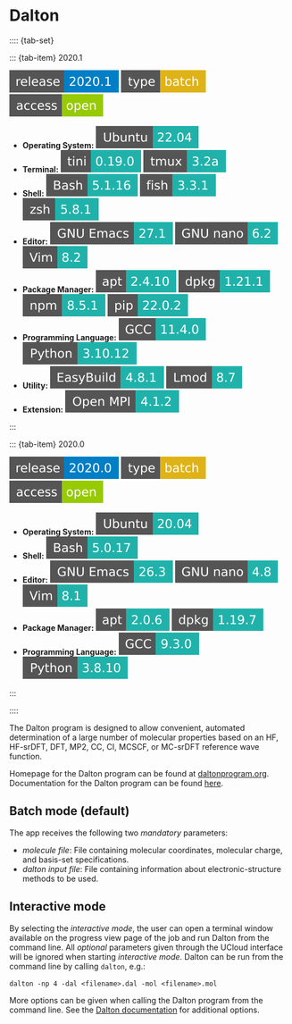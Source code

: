 # Dalton

:::: {tab-set}

::: {tab-item} 2020.1

[![Dalton 2020.1](badges/release-2020.1-blue.svg)](https://cloud.sdu.dk/app/jobs/create?app=dalton&version=2020.1)
![type](badges/type-batch-yellow.svg)
![access](badges/access-open-green.svg)
* **Operating System:** ![](./badges/Ubuntu-22.04-lightseagreen.svg)
* **Terminal:** ![](./badges/tini-0.19.0-lightseagreen.svg) ![](./badges/tmux-3.2a-lightseagreen.svg)
* **Shell:** ![](./badges/bash-5.1.16-lightseagreen.svg) ![](./badges/fish-3.3.1-lightseagreen.svg) ![](./badges/zsh-5.8.1-lightseagreen.svg)
* **Editor:** ![](./badges/emacs-27.1-lightseagreen.svg) ![](./badges/nano-6.2-lightseagreen.svg) ![](./badges/vim-8.2-lightseagreen.svg)
* **Package Manager:** ![](./badges/apt-2.4.10-lightseagreen.svg) ![](./badges/dpkg-1.21.1-lightseagreen.svg) ![](./badges/npm-8.5.1-lightseagreen.svg) ![](./badges/pip-22.0.2-lightseagreen.svg)
* **Programming Language:** ![](./badges/GCC-11.4.0-lightseagreen.svg) ![](./badges/Python-3.10.12-lightseagreen.svg)
* **Utility:** ![](./badges/EasyBuild-4.8.1-lightseagreen.svg) ![](./badges/Lmod-8.7-lightseagreen.svg)
* **Extension:** ![](./badges/OpenMPI-4.1.2-lightseagreen.svg)

:::

::: {tab-item} 2020.0

[![Dalton 2020.0](badges/release-2020.0-blue.svg)](https://cloud.sdu.dk/app/jobs/create?app=dalton&version=2020.0)
![type](badges/type-batch-yellow.svg)
![access](badges/access-open-green.svg)
* **Operating System:** ![](./badges/Ubuntu-20.04-lightseagreen.svg)
* **Shell:** ![](./badges/bash-5.0.17-lightseagreen.svg)
* **Editor:** ![](./badges/emacs-26.3-lightseagreen.svg) ![](./badges/nano-4.8-lightseagreen.svg) ![](./badges/vim-8.1-lightseagreen.svg)
* **Package Manager:** ![](./badges/apt-2.0.6-lightseagreen.svg) ![](./badges/dpkg-1.19.7-lightseagreen.svg)
* **Programming Language:** ![](./badges/GCC-9.3.0-lightseagreen.svg) ![](./badges/Python-3.8.10-lightseagreen.svg)

:::

::::

The Dalton program is designed to allow convenient, automated determination of a large number of molecular properties based on an HF, HF-srDFT, DFT, MP2, CC, CI, MCSCF, or MC-srDFT reference wave function.

Homepage for the Dalton program can be found at [daltonprogram.org](https://daltonprogram.org/).
Documentation for the Dalton program can be found [here](https://daltonprogram.org/manuals/dalton2020manual.pdf).

## Batch mode (default)

The app receives the following two *mandatory* parameters:

- *molecule file*: File containing molecular coordinates, molecular charge, and basis-set specifications.
- *dalton input file*: File containing information about electronic-structure methods to be used.

## Interactive mode

By selecting the _interactive mode_, the user can open a terminal window
available on the progress view page of the job and run Dalton from the command line.
All *optional* parameters given through the UCloud interface will be ignored when starting _interactive mode_.
Dalton can be run from the command line by calling `dalton`, e.g.:

```console
dalton -np 4 -dal <filename>.dal -mol <filename>.mol
```

More options can be given when calling the Dalton program from the command line.
See the [Dalton documentation](https://daltonprogram.org/manuals/dalton2020manual.pdf) for additional options.
